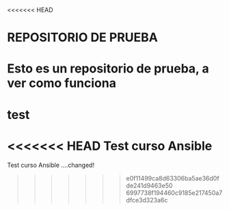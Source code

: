 <<<<<<< HEAD
# REPOSITORIO DE PRUEBA

Esto es un repositorio de prueba, a ver como funciona
=======
# test
<<<<<<< HEAD
Test curso Ansible 
=======
Test curso Ansible ....changed!
>>>>>>> e0f11499ca8d63306ba5ae36d0fde241d9463e50
>>>>>>> 6997738f194460c9185e217450a7dfce3d323a6c
